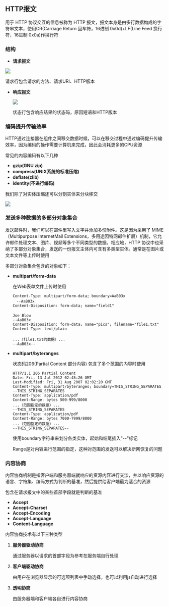 ## HTTP报文

用于 HTTP 协议交互的信息被称为 HTTP 报文，报文本身是由多行数据构成的字符串文本，使用CR(Carriage Return 回车符，16进制 0x0d)+LF(Line Feed 换行符，16进制 0x0a)作换行符

### 结构

- **请求报文**

![](http://qiniu.itliusir.com/http3-1.png)

  请求行包含请求的方法、请求URI、HTTP版本

- **响应报文**

  ![](http://qiniu.itliusir.com/http3-2.png)

  状态行包含响应结果的状态码，原因短语和HTTP版本

### 编码提升传输效率

HTTP通过连接器在组件之间移交数据时候，可以在移交过程中通过编码提升传输效率，因为编码的操作需要计算机来完成，因此会消耗更多的CPU资源

常见的内容编码有以下几种

- **gzip(GNU zip)**
- **compress(UNIX系统的标准压缩)**
- **deflate(zlib)**
- **identity(不进行编码)**

我们除了对实体压缩还可以分割实体来分块移交

![](http://qiniu.itliusir.com/http3-3.png)

### 发送多种数据的多部分对象集合

发送邮件时，我们可以在邮件里写入文字并添加多份附件。这是因为采用了 MIME（Multipurpose InternetMail Extensions，多用途因特网邮件扩展）机制，它允许邮件处理文本、图片、视频等多个不同类型的数据。相应地，HTTP 协议中也采纳了多部分对象集合，发送的一份报文主体内可含有多类型实体。通常是在图片或文本文件等上传时使用

多部分对象集合包含的对象如下：

- **multipart/form-data**

  在Web表单文件上传时使用

  ```shell
  Content-Type: multipart/form-data; boundary=AaB03x
  　--AaB03x
  Content-Disposition: form-data; name="field1"
  　
  Joe Blow
  --AaB03x
  Content-Disposition: form-data; name="pics"; filename="file1.txt"
  Content-Type: text/plain
  　
  ...（file1.txt的数据）...
  --AaB03x--
  ```

- **multipart/byteranges**

  状态码206(Partial Content 部分内容) 包含了多个范围的内容时使用

  ```shell
  HTTP/1.1 206 Partial Content
  Date: Fri, 13 Jul 2012 02:45:26 GMT
  Last-Modified: Fri, 31 Aug 2007 02:02:20 GMT
  Content-Type: multipart/byteranges; boundary=THIS_STRING_SEPARATES
  --THIS_STRING_SEPARATES
  Content-Type: application/pdf
  Content-Range: bytes 500-999/8000
  ...（范围指定的数据）...
  --THIS_STRING_SEPARATES
  Content-Type: application/pdf
  Content-Range: bytes 7000-7999/8000
  ...（范围指定的数据）...
  --THIS_STRING_SEPARATES--
  ```

  使用boundary字符串来划分各类实体，起始和结尾插入"--"标记

  Range是对内容进行范围的指定，这种对范围的发送可以解决断网恢复的问题

### 内容协商

内容协商机制是指客户端和服务器端就响应的资源内容进行交涉，并以响应资源的语言、字符集、编码方式为判断的基准，然后提供给客户端最为适合的资源

包含在请求报文中的某些首部字段就是判断的基准

- **Accept**
- **Accept-Charset**
- **Accept-Encoding**
- **Accept-Language**
- **Content-Language**

内容协商技术有以下三种类型

1. **服务器驱动协商**

   通过服务器以请求的首部字段为参考在服务端自行处理

2. **客户端驱动协商**

   由用户在浏览器显示的可选项列表中手动选择，也可以利用js自动进行选择

3. **透明协商**

   由服务器端和客户端各自进行内容协商
